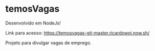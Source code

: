 # temosVagas

Desenvolvido em NodeJs! 

Link para acesso: 
https://temosvagas-git-master.ricardowoj.now.sh/

Projeto para divulgar vagas de emprego.


